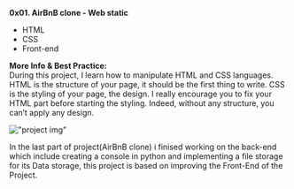 **0x01. AirBnB clone - Web static**

* HTML
* CSS
* Front-end

**More Info & Best Practice:**    
During this project, I learn how to manipulate HTML and CSS languages. HTML is the structure of your page, it should be the first thing to write. CSS is the styling of your page, the design. I really encourage you to fix your HTML part before starting the styling. Indeed, without any structure, you can’t apply any design.

!["project img"](https://s3.amazonaws.com/intranet-projects-files/concepts/74/hbnb_step1.png)

In the last part of project(AirBnB clone) i finised working on the back-end which include creating a console in python and implementing a file storage for its Data storage, this project is based on improving the Front-End of the Project.
